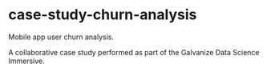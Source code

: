case-study-churn-analysis
==============================

Mobile app user churn analysis.

A collaborative case study performed as part of the Galvanize Data Science Immersive.
